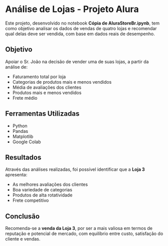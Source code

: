 # Análise de Lojas - Projeto Alura

Este projeto, desenvolvido no notebook **Cópia de AluraStoreBr.ipynb**, tem como objetivo analisar os dados de vendas de quatro lojas e recomendar qual delas deve ser vendida, com base em dados reais de desempenho.

## Objetivo

Apoiar o Sr. João na decisão de vender uma de suas lojas, a partir da análise de:

- Faturamento total por loja
- Categorias de produtos mais e menos vendidos
- Média de avaliações dos clientes
- Produtos mais e menos vendidos
- Frete médio

## Ferramentas Utilizadas

- Python
- Pandas
- Matplotlib
- Google Colab

## Resultados

Através das análises realizadas, foi possível identificar que a **Loja 3** apresenta:
- As melhores avaliações dos clientes
- Boa variedade de categorias
- Produtos de alta rotatividade
- Frete competitivo

## Conclusão

Recomenda-se a **venda da Loja 3**,  por ser a mais valiosa em termos de reputação e potencial de mercado, com equilíbrio entre custo, satisfação do cliente e vendas.
